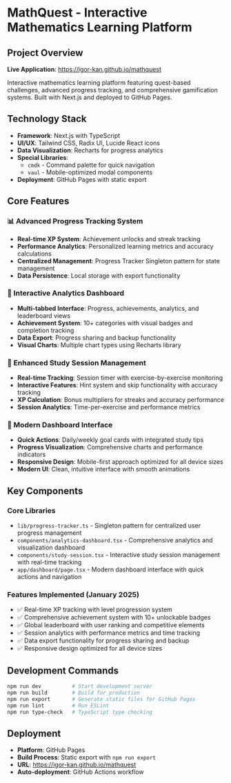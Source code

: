 # MathQuest - Interactive Mathematics Learning Platform

## Project Overview
**Live Application**: https://igor-kan.github.io/mathquest

Interactive mathematics learning platform featuring quest-based challenges, advanced progress tracking, and comprehensive gamification systems. Built with Next.js and deployed to GitHub Pages.

## Technology Stack
- **Framework**: Next.js with TypeScript
- **UI/UX**: Tailwind CSS, Radix UI, Lucide React icons
- **Data Visualization**: Recharts for progress analytics
- **Special Libraries**: 
  - `cmdk` - Command palette for quick navigation
  - `vaul` - Mobile-optimized modal components
- **Deployment**: GitHub Pages with static export

## Core Features

### 📊 Advanced Progress Tracking System
- **Real-time XP System**: Achievement unlocks and streak tracking
- **Performance Analytics**: Personalized learning metrics and accuracy calculations
- **Centralized Management**: Progress Tracker Singleton pattern for state management
- **Data Persistence**: Local storage with export functionality

### 🎯 Interactive Analytics Dashboard
- **Multi-tabbed Interface**: Progress, achievements, analytics, and leaderboard views
- **Achievement System**: 10+ categories with visual badges and completion tracking
- **Data Export**: Progress sharing and backup functionality
- **Visual Charts**: Multiple chart types using Recharts library

### 🧠 Enhanced Study Session Management
- **Real-time Tracking**: Session timer with exercise-by-exercise monitoring
- **Interactive Features**: Hint system and skip functionality with accuracy tracking
- **XP Calculation**: Bonus multipliers for streaks and accuracy performance
- **Session Analytics**: Time-per-exercise and performance metrics

### 📱 Modern Dashboard Interface
- **Quick Actions**: Daily/weekly goal cards with integrated study tips
- **Progress Visualization**: Comprehensive charts and performance indicators
- **Responsive Design**: Mobile-first approach optimized for all device sizes
- **Modern UI**: Clean, intuitive interface with smooth animations

## Key Components

### Core Libraries
- `lib/progress-tracker.ts` - Singleton pattern for centralized user progress management
- `components/analytics-dashboard.tsx` - Comprehensive analytics and visualization dashboard
- `components/study-session.tsx` - Interactive study session management with real-time tracking
- `app/dashboard/page.tsx` - Modern dashboard interface with quick actions and navigation

### Features Implemented (January 2025)
- ✅ Real-time XP tracking with level progression system
- ✅ Comprehensive achievement system with 10+ unlockable badges
- ✅ Global leaderboard with user ranking and competitive elements
- ✅ Session analytics with performance metrics and time tracking
- ✅ Data export functionality for progress sharing and backup
- ✅ Responsive design optimized for all device sizes

## Development Commands
```bash
npm run dev          # Start development server
npm run build        # Build for production
npm run export       # Generate static files for GitHub Pages
npm run lint         # Run ESLint
npm run type-check   # TypeScript type checking
```

## Deployment
- **Platform**: GitHub Pages
- **Build Process**: Static export with `npm run export`
- **URL**: https://igor-kan.github.io/mathquest
- **Auto-deployment**: GitHub Actions workflow